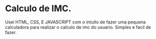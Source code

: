 # Calculo de IMC.

Usei HTML, CSS, E JAVASCRIPT com o intuito de fazer uma pequena calculadora para realizar o calculo de imc do usuario. 
Simples e facil de fazer.
